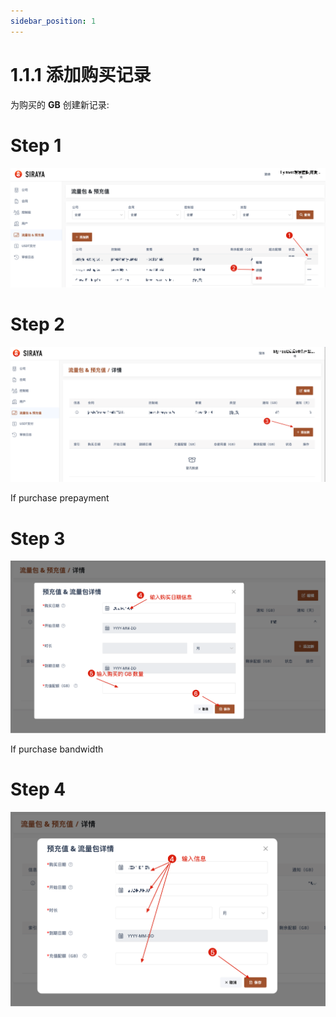 ```yaml
---
sidebar_position: 1
---
```


# 1.1.1 添加购买记录

为购买的 **GB** 创建新记录:

# Step 1

![Step 1 Image](./img/add_record_purchase_1.png)

# Step 2

![Step 1 Image](./img/add_record_purchase_2.png)

If purchase prepayment

# Step 3

![Step 1 Image](./img/add_record_purchase_3.png)

If purchase bandwidth

# Step 4

![Step 1 Image](./img/add_record_purchase_4.png)
